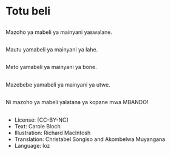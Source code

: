 # Totu beli

##
Mazoho ya mabeli ya mainyani yaswalane.

##
Mautu yamabeli ya mainyani ya lahe.

##
Meto yamabeli ya mainyani ya bone.

##
Mazebebe yamabeli ya mainyani ya utwe.

##
Ni mazoho ya mabeli yalatana ya kopane mwa MBANDO!

##
* License: [CC-BY-NC]
* Text: Carole Bloch
* Illustration: Richard MacIntosh
* Translation: Christabel Songiso and Akombelwa Muyangana
* Language: loz
